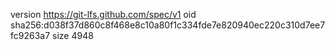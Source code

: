version https://git-lfs.github.com/spec/v1
oid sha256:d038f37d860c8f468e8c10a80f1c334fde7e820940ec220c310d7ee7fc9263a7
size 4948
